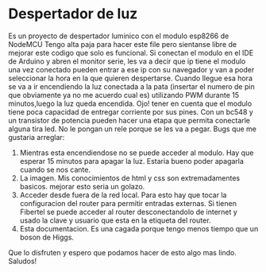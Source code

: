 # Despertador de luz
Es un proyecto de despertador luminico con el modulo esp8266 de NodeMCU
Tengo alta paja para hacer este file pero sientanse libre de mejorar este codigo que solo es funcional.
Si conectan el modulo en el IDE de Arduino y abren el monitor serie, les va a decir que ip tiene el modulo
una vez conectado pueden entrar a ese ip con su navegador y van a poder seleccionar la hora en la que quieren despertarse. Cuando llegue esa hora se va a ir encendiendo la luz conectada a la pata (insertar el numero de pin que obviamente ya no me acuerdo cual es) utilizando PWM durante 15 minutos,luego la luz queda encendida. Ojo! tener en cuenta que el modulo tiene poca capacidad de entregar corriente por sus pines. Con un bc548 y un transistor de potencia pueden hacer una etapa que permita conectarle alguna tira led. No le pongan un rele porque se les va a pegar.
Bugs que me gustaria arreglar:
1. Mientras esta encendiendose no se puede acceder al modulo. Hay que esperar 15 minutos para apagar la luz. Estaria bueno poder apagarla cuando se nos cante.
2. La imagen. Mis conocimientos de html y css son extremadamentes basicos. mejorar esto seria un golazo.
3. Acceder desde fuera de la red local. Para esto hay que tocar la configuracion del router para permitir entradas externas. Si tienen Fibertel se puede acceder al router desconectandolo de internet y usado la clave y usuario que esta en la etiqueta del router.
4. Esta documentacion. Es una cagada porque tengo menos tiempo que un boson de Higgs.

Que lo disfruten y espero que podamos hacer de esto algo mas lindo. Saludos!
